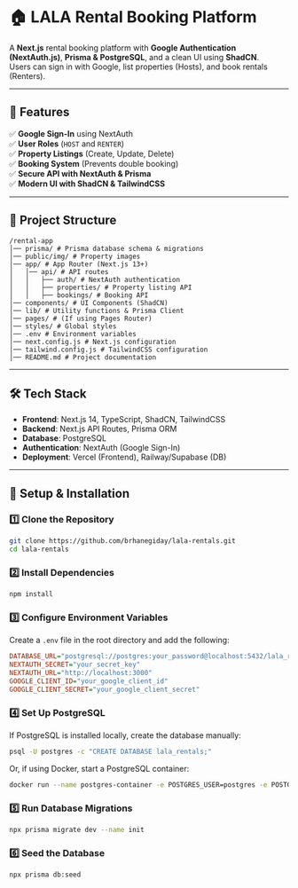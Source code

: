 # 🏠 LALA Rental Booking Platform

A **Next.js** rental booking platform with **Google Authentication (NextAuth.js)**, **Prisma & PostgreSQL**, and a clean UI using **ShadCN**.  
Users can sign in with Google, list properties (Hosts), and book rentals (Renters).

---

## 🚀 **Features**

✅ **Google Sign-In** using NextAuth  
✅ **User Roles** (`HOST` and `RENTER`)  
✅ **Property Listings** (Create, Update, Delete)  
✅ **Booking System** (Prevents double booking)  
✅ **Secure API with NextAuth & Prisma**  
✅ **Modern UI with ShadCN & TailwindCSS**

---

## 📂 **Project Structure**

```
/rental-app
│── prisma/ # Prisma database schema & migrations
│── public/img/ # Property images
│── app/ # App Router (Next.js 13+)
│   │── api/ # API routes
│   │   ├── auth/ # NextAuth authentication
│   │   ├── properties/ # Property listing API
│   │   ├── bookings/ # Booking API
│── components/ # UI Components (ShadCN)
│── lib/ # Utility functions & Prisma Client
│── pages/ # (If using Pages Router)
│── styles/ # Global styles
│── .env # Environment variables
│── next.config.js # Next.js configuration
│── tailwind.config.js # TailwindCSS configuration
│── README.md # Project documentation
```

---

## 🛠 **Tech Stack**

-   **Frontend**: Next.js 14, TypeScript, ShadCN, TailwindCSS
-   **Backend**: Next.js API Routes, Prisma ORM
-   **Database**: PostgreSQL
-   **Authentication**: NextAuth (Google Sign-In)
-   **Deployment**: Vercel (Frontend), Railway/Supabase (DB)

---

## 🔧 **Setup & Installation**

### **1️⃣ Clone the Repository**

```sh
git clone https://github.com/brhanegiday/lala-rentals.git
cd lala-rentals
```

### **2️⃣ Install Dependencies**

```sh
npm install
```

### **3️⃣ Configure Environment Variables**

Create a `.env` file in the root directory and add the following:

```ini
DATABASE_URL="postgresql://postgres:your_password@localhost:5432/lala_rentals"
NEXTAUTH_SECRET="your_secret_key"
NEXTAUTH_URL="http://localhost:3000"
GOOGLE_CLIENT_ID="your_google_client_id"
GOOGLE_CLIENT_SECRET="your_google_client_secret"
```

### **4️⃣ Set Up PostgreSQL**

If PostgreSQL is installed locally, create the database manually:

```sh
psql -U postgres -c "CREATE DATABASE lala_rentals;"
```

Or, if using Docker, start a PostgreSQL container:

```sh
docker run --name postgres-container -e POSTGRES_USER=postgres -e POSTGRES_PASSWORD=mysecretpassword -e POSTGRES_DB=lala_rentals -p 5432:5432 -d postgres
```

### **5️⃣ Run Database Migrations**

```sh
npx prisma migrate dev --name init
```

### **6️⃣ Seed the Database**

```sh
npx prisma db:seed
```
